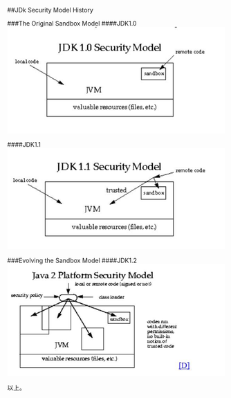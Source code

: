 ##JDk Security Model History

###The Original Sandbox Model
####JDK1.0 
![JDK1.0](https://github.com/ZoroXing/NNU_JVM/blob/master/Image/security/jdk1.0_model.jpg)

####JDK1.1
![JDK1.1](https://github.com/ZoroXing/NNU_JVM/blob/master/Image/security/jdk1.1_model.jpg)

###Evolving the Sandbox Model
####JDK1.2
![JDK1.2](https://github.com/ZoroXing/NNU_JVM/blob/master/Image/security/jdk1.2_model.jpg)

以上。


